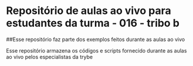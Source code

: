 # Repositório de aulas ao vivo para estudantes da turma - 016 - tribo b
##Esse repositório faz parte dos exemplos feitos durante as aulas ao vivo

Esse repositório armazena os códigos e scripts fornecido durante as aulas ao vivo pelos especialistas da trybe